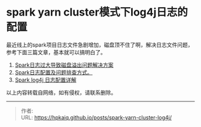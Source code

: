 # spark yarn cluster模式下log4j日志的配置


<!--more-->

最近线上的spark项目日志文件急剧增加，磁盘顶不住了啊，解决日志文件问题，参考下面三篇文章，基本就可以搞明白了。

1. [Spark日志过大导致磁盘溢出问题解决方案][1]
2. [Spark日志配置及问题排查方式。][2]
3. [Spark log4j 日志配置详解][3]

以上内容转载自网络，如有侵权，请联系删除。

[1]: https://www.jianshu.com/p/0fe51185eeba
[2]: http://www.cnblogs.com/163yun/p/9882530.html
[3]: https://blog.csdn.net/ZMC921/article/details/80238392


---

> 作者: <no value>  
> URL: https://hpkaiq.github.io/posts/spark-yarn-cluster-log4j/  

